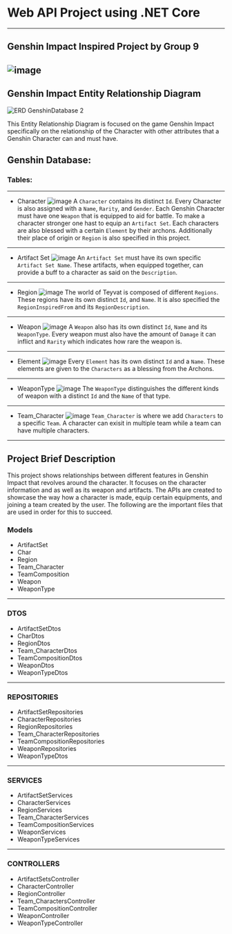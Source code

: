 # Web API Project using .NET Core
---
## Genshin Impact Inspired Project by Group 9
![image](https://user-images.githubusercontent.com/95534475/195744544-7a485c65-4262-49f1-aeb1-c8998333e0c3.png)
----
## Genshin Impact Entity Relationship Diagram

![ERD GenshinDatabase 2](https://user-images.githubusercontent.com/95534475/196377951-3b1f831a-7c23-4c5c-964a-58aa99dabf5f.png)

This Entity Relationship Diagram is focused on the game Genshin Impact specifically on the relationship of the Character with other attributes that a Genshin Character can and must have.

## Genshin Database:
### Tables:
----
  * Character
![image](https://cdn.discordapp.com/attachments/906295750571479074/1031413493926199306/unknown.png)
A `Character` contains its distinct `Id`. Every Character is also assigned with a `Name`, `Rarity`, and `Gender`. Each Genshin Character must have one `Weapon` that is equipped to aid for battle. To make a character stronger one hast to equip an `Artifact Set`. Each characters are also blessed with a certain `Element` by their archons. Additionally their place of origin or `Region` is also specified in this project.
----
  * Artifact Set
![image](https://user-images.githubusercontent.com/111875528/196085425-8a9ce220-dea1-470a-82c1-f7658ab50b65.png)
An `Artifact Set` must have its own specific `Artifact Set Name`. These artifacts, when equipped together, can provide a buff to a character as said on the `Description`.
----
  * Region
![image](https://user-images.githubusercontent.com/95534475/196317000-04e147a6-ec47-4b8d-9c22-5d26fdf7f6a0.png)
The world of Teyvat is composed of different `Regions`. These regions have its own distinct `Id`, and `Name`. It is also specified the `RegionInspiredFrom` and its `RegionDescription`.
----
  * Weapon
 ![image](https://user-images.githubusercontent.com/111875528/196085470-8a2c9b95-3f53-46f8-8303-b2b5b4c4e825.png)
 A `Weapon` also has its own distinct `Id`, `Name` and its `WeaponType`. Every weapon must also have the amount of `Damage` it can inflict and `Rarity` which indicates how rare the weapon is.
 ----
  * Element
![image](https://whatifgaming.com/wp-content/uploads/2022/02/8F0F4111-F79D-43D1-92B3-AF57F1AD7003.png)
Every `Element` has its own distinct `Id` and a `Name`. These elements are given to the `Characters` as a blessing from the Archons.
----
  * WeaponType
![image](https://user-images.githubusercontent.com/95534475/196346150-cf4b4872-4460-444c-9466-841584a76376.png)
The `WeaponType` distinguishes the different kinds of weapon with a distinct `Id` and the `Name` of that type.
----
  * Team_Character
![image](https://user-images.githubusercontent.com/95534475/196370005-d332be4e-3389-454d-9ead-c624565d2896.png)
`Team_Character` is where we add `Characters` to a specific `Team`. A character can exisit in multiple team while a team can have multiple characters.
----
## Project Brief Description

This project shows relationships between different features in Genshin Impact that revolves around the character. It focuses on the character information and as well as its weapon and artifacts. The APIs are created to showcase the way how a character is made, equip certain equipments, and joining a team created by the user. The following are the important files that are used in order for this to succeed.


### Models
* ArtifactSet
* Char
* Region
* Team_Character
* TeamComposition
* Weapon
* WeaponType
----
### DTOS
* ArtifactSetDtos
* CharDtos
* RegionDtos
* Team_CharacterDtos
* TeamCompositionDtos
* WeaponDtos
* WeaponTypeDtos
----
### REPOSITORIES
* ArtifactSetRepositories
* CharacterRepositories
* RegionRepositories
* Team_CharacterRepositories
* TeamCompositionRepositories
* WeaponRepositories
* WeaponTypeDtos

----
### SERVICES
* ArtifactSetServices
* CharacterServices
* RegionServices
* Team_CharacterServices
* TeamCompositionServices
* WeaponServices
* WeaponTypeServices

----
### CONTROLLERS
* ArtifactSetsController
* CharacterController
* RegionController
* Team_CharactersController
* TeamCompositionController
* WeaponController
* WeaponTypeController
